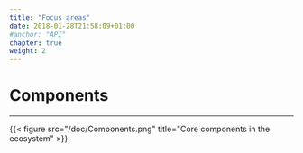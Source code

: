 ```yaml
---
title: "Focus areas"
date: 2018-01-28T21:58:09+01:00
#anchor: "API"
chapter: true
weight: 2
---
```

# Components
<hr>

{{< figure src="/doc/Components.png" title="Core components in the ecosystem" >}}
